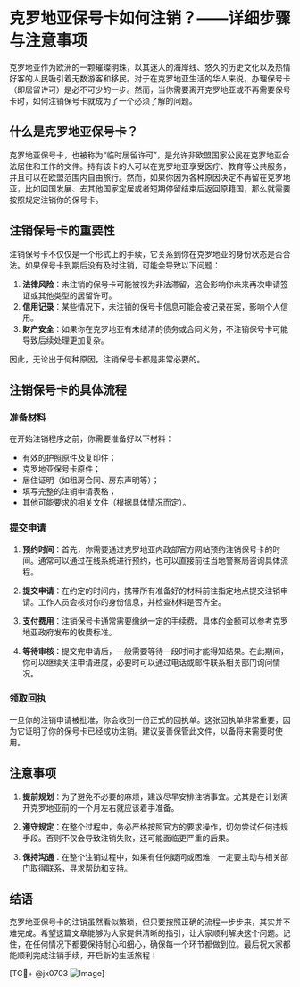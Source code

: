 # 克罗地亚保号卡如何注销？——详细步骤与注意事项

克罗地亚作为欧洲的一颗璀璨明珠，以其迷人的海岸线、悠久的历史文化以及热情好客的人民吸引着无数游客和移民。对于在克罗地亚生活的华人来说，办理保号卡（即居留许可）是必不可少的一步。然而，当你需要离开克罗地亚或不再需要保号卡时，如何注销保号卡就成为了一个必须了解的问题。

## 什么是克罗地亚保号卡？

克罗地亚保号卡，也被称为“临时居留许可”，是允许非欧盟国家公民在克罗地亚合法居住和工作的文件。持有该卡的人可以在克罗地亚享受医疗、教育等公共服务，并且可以在欧盟范围内自由旅行。然而，如果你因为各种原因决定不再留在克罗地亚，比如回国发展、去其他国家定居或者短期停留结束后返回原籍国，那么就需要按照规定注销你的保号卡。

## 注销保号卡的重要性

注销保号卡不仅仅是一个形式上的手续，它关系到你在克罗地亚的身份状态是否合法。如果保号卡到期后没有及时注销，可能会导致以下问题：

1. **法律风险**：未注销的保号卡可能被视为非法滞留，这会影响你未来再次申请签证或其他类型的居留许可。
2. **信用记录**：某些情况下，未注销的保号卡信息可能会被记录在案，影响个人信用。
3. **财产安全**：如果你在克罗地亚有未结清的债务或合同义务，不注销保号卡可能导致后续处理更加复杂。

因此，无论出于何种原因，注销保号卡都是非常必要的。

## 注销保号卡的具体流程

### 准备材料

在开始注销程序之前，你需要准备好以下材料：

- 有效的护照原件及复印件；
- 克罗地亚保号卡原件；
- 居住证明（如租房合同、房东声明等）；
- 填写完整的注销申请表格；
- 其他可能要求的相关文件（根据具体情况而定）。

### 提交申请

1. **预约时间**：首先，你需要通过克罗地亚内政部官方网站预约注销保号卡的时间。通常可以通过在线系统进行预约，也可以直接前往当地警察局咨询具体流程。
   
2. **提交申请**：在约定的时间内，携带所有准备好的材料前往指定地点提交注销申请。工作人员会核对你的身份信息，并检查材料是否齐全。

3. **支付费用**：注销保号卡通常需要缴纳一定的手续费。具体的金额可以参考克罗地亚政府发布的收费标准。

4. **等待审核**：提交完申请后，一般需要等待一段时间才能得知结果。在此期间，你可以继续关注申请进度，必要时可以通过电话或邮件联系相关部门询问情况。

### 领取回执

一旦你的注销申请被批准，你会收到一份正式的回执单。这张回执单非常重要，因为它证明了你的保号卡已经成功注销。建议妥善保管此文件，以备将来需要时使用。

## 注意事项

1. **提前规划**：为了避免不必要的麻烦，建议尽早安排注销事宜。尤其是在计划离开克罗地亚前的一个月左右就应该着手准备。
   
2. **遵守规定**：在整个过程中，务必严格按照官方的要求操作，切勿尝试任何违规手段。否则不仅会导致注销失败，还可能面临更严重的后果。

3. **保持沟通**：在整个注销过程中，如果有任何疑问或困难，一定要主动与相关部门取得联系，寻求帮助和支持。

## 结语

克罗地亚保号卡的注销虽然看似繁琐，但只要按照正确的流程一步步来，其实并不难完成。希望这篇文章能够为大家提供清晰的指引，让大家顺利解决这个问题。记住，在任何情况下都要保持耐心和细心，确保每一个环节都做到位。最后祝大家都能顺利完成注销手续，开启新的生活旅程！

[TG💪+ @jx0703 ![Image](https://github.com/user-attachments/assets/dbca1d08-cadb-493c-b0ec-ad6f7a83f270)]